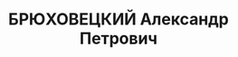 ---
title: БРЮХОВЕЦКИЙ Александр Петрович
description: 'Род. в 1907, Пенза, русский, обр.: среднее техническое, б/п. Проживал:
  ст. Рузаевка, пл. Свободы, д. 173, кв. 2. Начальник паровозного депо на ст.Рузаевка
  Ленинской ж.д.

  Арестован 16.08.1937. Обв. в участии в троцкистской террористической и шпионской
  организации. Приговор: ВК ВС СССР, 16.11.1937 – ВМН. Расстрелян 16.11.1937, г.Москва.

  Реабилитирован ВК ВС СССР 14.01.1958'
---